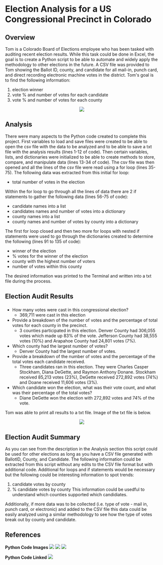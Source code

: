 # Election Analysis for a US Congressional Precinct in Colorado
## Overview
Tom is a Colorado Board of Elections employee who has been tasked with auditing recent election results.  While this task could be done in Excel, the goal is to create a Python script to be able to automate and widely apply the methodology to other elections in the future.  A CSV file was provided to Tom showing the Ballot ID, county, and candidate for all mail-in, punch card, and direct recording electronic machine votes in the district.  Tom's goal is to find the following information:
1. election winner
2. vote % and number of votes for each candidate
3. vote % and number of votes for each county  

<p align="center">
  <img src = https://github.com/lauras521/electionAnalysis/blob/c535bac98e91ec3b27bb48fac20c31b90941895c/Location%20for%20Election%20Map.PNG>
</p>

## Analysis
There were many aspects to the Python code created to complete this project.  First variables to load and save files were created to be able to open the csv file with the data to be analyzed and to be able to save a txt file with the analysis results (lines 1-12 of code).  Then certain variables, lists, and dictionaries were initialized to be able to create methods to store, compare, and manipulate data (lines 13-34 of code).  The csv file was then opened and all the lines of the csv file were read using a for loop (lines 35-75).  The following data was extracted from this initial for loop:
* total number of votes in the election

Within the for loop to go through all the lines of data there are 2 if statements to gather the following data (lines 56-75 of code):

* candidate names into a list
* candidates names and number of votes into a dictionary
* county names into a list
* county names and number of votes by county into a dictionary

The first for loop closed and then two more for loops with nested if statements were used to go through the dictionaries created to determine the following (lines 91 to 135 of code): 
* winner of the election
* % votes for the winner of the election
* county with the highest number of voters
* number of votes within this county

The desired information was printed to the Terminal and written into a txt file during the process.  

## Election Audit Results
###
* How many votes were cast in this congressional election?
     * 369,711 were cast in this election
* Provide a breakdown of the number of votes and the percentage of total votes for each county in the precinct.
     * 3 counties participated in this election.  Denver County had 306,055 votes which made up 83% of the vote.  Jefferson County had 38,555 votes (10%) and Arapahoe County had 24,801 votes (7%).
* Which county had the largest number of votes?
     * Denver County had the largest number of votes.
* Provide a breakdown of the number of votes and the percentage of the total votes each candidate received.
     * Three candidates ran in this election.  They were Charles Casper Stockham, Diana DeGette, and Raymon Anthony Donane.  Stockham received 85,213 votes (23%), DeGette received 272,892 votes (74%) and Doane received 11,606 votes (3%).
* Which candidate won the election, what was their vote count, and what was their percentage of the total votes?
     * Diane DeGette won the election with 272,892 votes and 74% of the vote.

Tom was able to print all results to a txt file.  Image of the txt file is below.
<p align="center">
  <img src = https://github.com/lauras521/electionAnalysis/blob/a9b747fb9a63f605f4b5e0dfd0ee3afbdacc8665/Resources/Image_of_Analysis_for_Readme.PNG>
</p>

## Election Audit Summary
As you can see from the description in the Analysis section this script could be used for other elections as long as you have a CSV file generated with BallotID, County, and Candidate.  The following information could be extracted from this script without any edits to the CSV file format but with additional code.  Additional for loops and if statements would be necessary but the following could be interesting information to spot trends:
1. candidate votes by county
2. % candidate votes by county
This information could be usedful to understand which counties supported which candidiates.  

Additionally, if more data was to be collected (i.e. type of vote - mail in, punch card, or electronic) and added to the CSV file this data could be easily analyzed using a similar methodology to see how the type of votes break out by county and candidate.

## References
**Python Code Images**
<img src = https://github.com/lauras521/electionAnalysis/blob/896e7e77814a17852636b4c91c018521a2d22829/Resources/code_image_1.PNG>
<img src = https://github.com/lauras521/electionAnalysis/blob/896e7e77814a17852636b4c91c018521a2d22829/Resources/code_image_2.PNG>
<img src = https://github.com/lauras521/electionAnalysis/blob/e2a3ec5871d08f7ba860dc9e74f7b0933aa4d9ea/Resources/code_image_4.PNG>


**Python Code Linked**
<img src = https://github.com/lauras521/electionAnalysis/blob/373ceedfe600804f4fa8598929bf58754d236fdd/PyPoll_Challenge.py>

